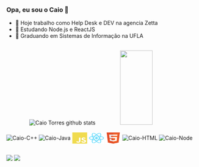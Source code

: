 ### Opa, eu sou o Caio 👋

- 🔭 Hoje trabalho como Help Desk e DEV na agencia Zetta
- 🌱 Estudando Node.js e ReactJS
- 💬 Graduando em Sistemas de Informação na UFLA

##

  <div align="center">  
  <img width="49%" height="195px" src="https://github-readme-stats.vercel.app/api?username=caiohtorres&show_icons=true&count_private=true&hide_border=true&title_color=4169E1&icon_color=4169E1&text_color=c9d1d9&bg_color=0d1117" alt="Caio Torres github stats" /> 
  <img width="41%" height="195px" src="https://github-readme-stats.vercel.app/api/top-langs/?username=caiohtorres&layout=compact&hide_border=true&title_color=4169E1&text_color=4169E1&bg_color=0d1117" />
</div>

<div style="display: inline_block"><br>
  <img align="center" alt="Caio-C++" height="30" width="40" src="https://cdn.jsdelivr.net/gh/devicons/devicon/icons/cplusplus/cplusplus-original.svg">
  <img align="center" alt="Caio-Java" height="30" width="40" src="https://cdn.jsdelivr.net/gh/devicons/devicon/icons/java/java-original.svg">
  <img align="center" alt="Caio-Js" height="30" width="40" src="https://raw.githubusercontent.com/devicons/devicon/master/icons/javascript/javascript-plain.svg">
  <img align="center" alt="Caio-React" height="30" width="40" src="https://raw.githubusercontent.com/devicons/devicon/master/icons/react/react-original.svg">
  <img align="center" alt="Caio-HTML" height="30" width="40" src="https://raw.githubusercontent.com/devicons/devicon/master/icons/html5/html5-original.svg">
  <img align="center" alt="Caio-HTML" height="30" width="40" src="https://cdn.jsdelivr.net/gh/devicons/devicon/icons/css3/css3-original.svg">
  <img align="center" alt="Caio-Node" height="30" width="40" src="https://cdn.jsdelivr.net/gh/devicons/devicon/icons/nodejs/nodejs-original.svg">

</div>
  
  ##
 
<div> 

  <a href="https://www.instagram.com/caiohtorres_/" target="_blank"><img src="https://img.shields.io/badge/-Instagram-%23E4405F?style=for-the-badge&logo=instagram&logoColor=white" target="_blank"></a>
  <a href = "mailto:torrescaio12@gmail.com"><img src="https://img.shields.io/badge/-Gmail-%23333?style=for-the-badge&logo=gmail&logoColor=white" target="_blank"></a>
  
</div>
